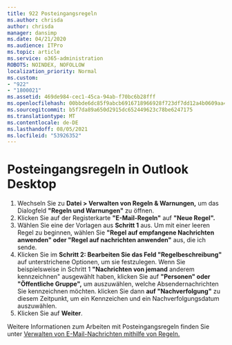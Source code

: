 ```yaml
---
title: 922 Posteingangsregeln
ms.author: chrisda
author: chrisda
manager: dansimp
ms.date: 04/21/2020
ms.audience: ITPro
ms.topic: article
ms.service: o365-administration
ROBOTS: NOINDEX, NOFOLLOW
localization_priority: Normal
ms.custom:
- "922"
- "1800021"
ms.assetid: 469de984-cec1-45ca-94ab-f70bc6b28fff
ms.openlocfilehash: 00bbde6dc85f9abcb6916718966928f723df7dd12a4b0609aa454ac3c9bdb3e3
ms.sourcegitcommit: b5f7da89a650d2915dc652449623c78be6247175
ms.translationtype: MT
ms.contentlocale: de-DE
ms.lasthandoff: 08/05/2021
ms.locfileid: "53926352"
---
```

# <a name="inbox-rules-in-outlook-desktop"></a>Posteingangsregeln in Outlook Desktop

1. Wechseln Sie zu **Datei > Verwalten von Regeln & Warnungen,** um das Dialogfeld **"Regeln und Warnungen"** zu öffnen.
2. Klicken Sie auf der Registerkarte **"E-Mail-Regeln"** auf **"Neue Regel".**
3. Wählen Sie eine der Vorlagen aus **Schritt 1** aus. Um mit einer leeren Regel zu beginnen, wählen Sie **"Regel auf empfangene Nachrichten anwenden" oder "Regel auf nachrichten anwenden"** aus, die ich sende.
4. Klicken Sie im **Schritt 2: Bearbeiten Sie das Feld "Regelbeschreibung"** auf unterstrichene Optionen, um sie festzulegen. Wenn Sie beispielsweise in Schritt 1 **"Nachrichten von jemand** anderem kennzeichnen" ausgewählt haben, klicken Sie auf **"Personen" oder "Öffentliche Gruppe",** um auszuwählen, welche Absendernachrichten Sie kennzeichnen möchten. klicken Sie dann **auf "Nachverfolgung"** zu diesem Zeitpunkt, um ein Kennzeichen und ein Nachverfolgungsdatum auszuwählen.
5. Klicken Sie auf **Weiter**.

Weitere Informationen zum Arbeiten mit Posteingangsregeln finden Sie unter [Verwalten von E-Mail-Nachrichten mithilfe von Regeln.](https://support.office.com/article/manage-email-messages-by-using-rules-c24f5dea-9465-4df4-ad17-a50704d66c59)
